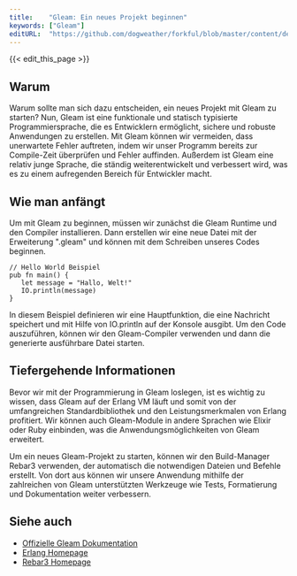```yaml
---
title:    "Gleam: Ein neues Projekt beginnen"
keywords: ["Gleam"]
editURL:  "https://github.com/dogweather/forkful/blob/master/content/de/gleam/starting-a-new-project.md"
---
```


{{< edit_this_page >}}

## Warum

Warum sollte man sich dazu entscheiden, ein neues Projekt mit Gleam zu starten? Nun, Gleam ist eine funktionale und statisch typisierte Programmiersprache, die es Entwicklern ermöglicht, sichere und robuste Anwendungen zu erstellen. Mit Gleam können wir vermeiden, dass unerwartete Fehler auftreten, indem wir unser Programm bereits zur Compile-Zeit überprüfen und Fehler auffinden. Außerdem ist Gleam eine relativ junge Sprache, die ständig weiterentwickelt und verbessert wird, was es zu einem aufregenden Bereich für Entwickler macht.

## Wie man anfängt

Um mit Gleam zu beginnen, müssen wir zunächst die Gleam Runtime und den Compiler installieren. Dann erstellen wir eine neue Datei mit der Erweiterung ".gleam" und können mit dem Schreiben unseres Codes beginnen.

```Gleam
// Hello World Beispiel
pub fn main() {
   let message = "Hallo, Welt!"
   IO.println(message)
}
```

In diesem Beispiel definieren wir eine Hauptfunktion, die eine Nachricht speichert und mit Hilfe von IO.println auf der Konsole ausgibt. Um den Code auszuführen, können wir den Gleam-Compiler verwenden und dann die generierte ausführbare Datei starten.

## Tiefergehende Informationen

Bevor wir mit der Programmierung in Gleam loslegen, ist es wichtig zu wissen, dass Gleam auf der Erlang VM läuft und somit von der umfangreichen Standardbibliothek und den Leistungsmerkmalen von Erlang profitiert. Wir können auch Gleam-Module in andere Sprachen wie Elixir oder Ruby einbinden, was die Anwendungsmöglichkeiten von Gleam erweitert.

Um ein neues Gleam-Projekt zu starten, können wir den Build-Manager Rebar3 verwenden, der automatisch die notwendigen Dateien und Befehle erstellt. Von dort aus können wir unsere Anwendung mithilfe der zahlreichen von Gleam unterstützten Werkzeuge wie Tests, Formatierung und Dokumentation weiter verbessern.

## Siehe auch

- [Offizielle Gleam Dokumentation](https://gleam.run/getting-started/)
- [Erlang Homepage](https://www.erlang.org/)
- [Rebar3 Homepage](https://www.rebar3.org/)